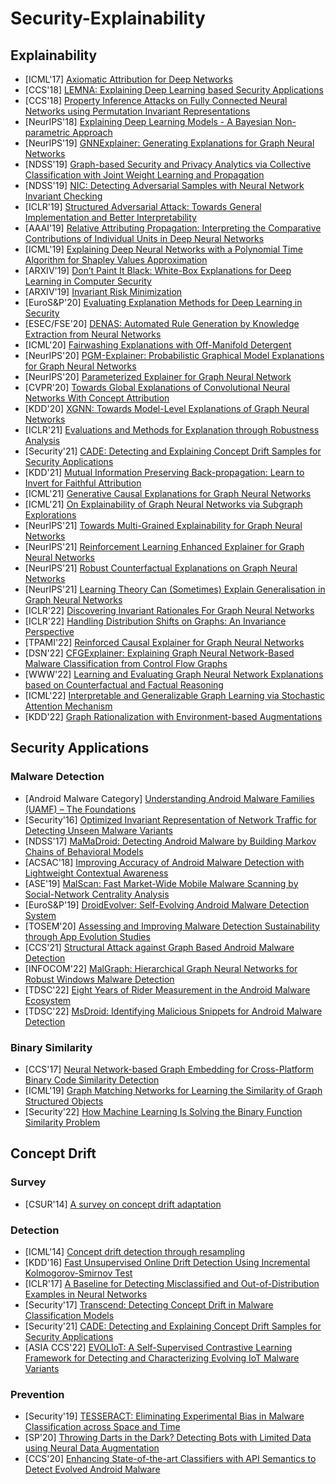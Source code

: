 # Security-Explainability

## Explainability
- [ICML'17] [Axiomatic Attribution for Deep Networks](https://arxiv.org/pdf/1703.01365.pdf)
- [CCS'18] [LEMNA: Explaining Deep Learning based Security Applications](https://gangw.cs.illinois.edu/ccs18.pdf)
- [CCS'18] [Property Inference Attacks on Fully Connected Neural Networks using Permutation Invariant Representations](https://dl.acm.org/doi/pdf/10.1145/3243734.3243834)
- [NeurIPS'18] [Explaining Deep Learning Models - A Bayesian Non-parametric Approach](https://arxiv.org/pdf/1811.03422.pdf)
- [NeurIPS'19] [GNNExplainer: Generating Explanations for Graph Neural Networks](https://arxiv.org/pdf/1903.03894.pdf)
- [NDSS'19] [Graph-based Security and Privacy Analytics via Collective Classification with Joint Weight Learning and Propagation](https://www.ndss-symposium.org/wp-content/uploads/2019/02/ndss2019_11-1_Wang_paper.pdf)
- [NDSS'19] [NIC: Detecting Adversarial Samples with Neural Network Invariant Checking](https://www.ndss-symposium.org/wp-content/uploads/2019/02/ndss2019_03A-4_Ma_paper.pdf)
- [ICLR'19] [Structured Adversarial Attack: Towards General Implementation and Better Interpretability](https://arxiv.org/pdf/1808.01664.pdf)
- [AAAI'19] [Relative Attributing Propagation: Interpreting the Comparative Contributions of Individual Units in Deep Neural Networks](https://arxiv.org/pdf/1904.00605.pdf)
- [ICML'19] [Explaining Deep Neural Networks with a Polynomial Time Algorithm for Shapley Values Approximation](https://arxiv.org/pdf/1903.10992.pdf)
- [ARXIV'19] [Don’t Paint It Black: White-Box Explanations for Deep Learning in Computer Security](https://intellisec.de/pubs/2019-paint.pdf)
- [ARXIV'19] [Invariant Risk Minimization](https://arxiv.org/pdf/1907.02893.pdf)
- [EuroS&P'20] [Evaluating Explanation Methods for Deep Learning in Security](https://arxiv.org/pdf/1906.02108.pdf)
- [ESEC/FSE'20] [DENAS: Automated Rule Generation by Knowledge Extraction from Neural Networks](http://youngwei.com/pdf/DENAS.pdf)
- [ICML'20] [Fairwashing Explanations with Off-Manifold Detergent](https://arxiv.org/pdf/2007.09969.pdf)
- [NeurIPS'20] [PGM-Explainer: Probabilistic Graphical Model Explanations for Graph Neural Networks](https://arxiv.org/pdf/2010.05788.pdf)
- [NeurIPS'20] [Parameterized Explainer for Graph Neural Network](https://arxiv.org/pdf/2011.04573.pdf)
- [CVPR'20] [Towards Global Explanations of Convolutional Neural Networks With Concept Attribution](https://openaccess.thecvf.com/content_CVPR_2020/papers/Wu_Towards_Global_Explanations_of_Convolutional_Neural_Networks_With_Concept_Attribution_CVPR_2020_paper.pdf)
- [KDD'20] [XGNN: Towards Model-Level Explanations of Graph Neural Networks](https://arxiv.org/pdf/2006.02587.pdf)
- [ICLR'21] [Evaluations and Methods for Explanation through Robustness Analysis](https://arxiv.org/pdf/2006.00442.pdf)
- [Security'21] [CADE: Detecting and Explaining Concept Drift Samples for Security Applications](https://www.usenix.org/system/files/sec21summer_yang.pdf)
- [KDD'21] [Mutual Information Preserving Back-propagation: Learn to Invert for Faithful Attribution](https://arxiv.org/pdf/2104.06629.pdf)
- [ICML'21] [Generative Causal Explanations for Graph Neural Networks](https://arxiv.org/pdf/2104.06643.pdf)
- [ICML'21] [On Explainability of Graph Neural Networks via Subgraph Explorations](https://arxiv.org/pdf/2102.05152.pdf)
- [NeurIPS'21] [Towards Multi-Grained Explainability for Graph Neural Networks](http://staff.ustc.edu.cn/~hexn/papers/nips21-explain-gnn.pdf)
- [NeurIPS'21] [Reinforcement Learning Enhanced Explainer for Graph Neural Networks](https://proceedings.neurips.cc/paper/2021/file/be26abe76fb5c8a4921cf9d3e865b454-Paper.pdf)
- [NeurIPS'21] [Robust Counterfactual Explanations on Graph Neural Networks](https://arxiv.org/pdf/2107.04086.pdf)
- [NeurIPS'21] [Learning Theory Can (Sometimes) Explain Generalisation in Graph Neural Networks](https://proceedings.neurips.cc/paper/2021/file/e34376937c784505d9b4fcd980c2f1ce-Paper.pdf)
- [ICLR'22] [Discovering Invariant Rationales For Graph Neural Networks](https://openreview.net/pdf?id=hGXij5rfiHw)
- [ICLR'22] [Handling Distribution Shifts on Graphs: An Invariance Perspective](https://openreview.net/pdf?id=FQOC5u-1egI)
- [TPAMI'22] [Reinforced Causal Explainer for Graph Neural Networks](https://arxiv.org/pdf/2204.11028.pdf)
- [DSN'22] [CFGExplainer: Explaining Graph Neural Network-Based Malware Classification from Control Flow Graphs](http://www.cs.binghamton.edu/~ghyan/papers/dsn22.pdf)
- [WWW'22] [Learning and Evaluating Graph Neural Network Explanations based on Counterfactual and Factual Reasoning](https://arxiv.org/pdf/2202.08816.pdf)
- [ICML'22] [Interpretable and Generalizable Graph Learning via Stochastic Attention Mechanism](https://arxiv.org/pdf/2201.12987.pdf)
- [KDD'22] [Graph Rationalization with Environment-based Augmentations](https://arxiv.org/pdf/2206.02886.pdf)

## Security Applications
### Malware Detection
- [Android Malware Category] [Understanding Android Malware Families (UAMF) – The Foundations](https://www.itworldcanada.com/blog/understanding-android-malware-families-uamf-the-foundations-article-1/441562)
- [Security'16] [Optimized Invariant Representation of Network Traffic for Detecting Unseen Malware Variants](https://www.usenix.org/system/files/conference/usenixsecurity16/sec16_paper_bartos.pdf)
- [NDSS'17] [MaMaDroid: Detecting Android Malware by Building Markov Chains of Behavioral Models](https://www.ndss-symposium.org/wp-content/uploads/2017/09/ndss2017_03B-3_Mariconti_paper.pdf)
- [ACSAC'18] [Improving Accuracy of Android Malware Detection with Lightweight Contextual Awareness](https://jallen89.github.io/pdfs/pikadroid-paper.pdf)
- [ASE'19] [MalScan: Fast Market-Wide Mobile Malware Scanning by Social-Network Centrality Analysis](https://wu-yueming.github.io/Files/ASE2019_MalScan.pdf)
- [EuroS&P'19] [DroidEvolver: Self-Evolving Android Malware Detection System](https://ieeexplore.ieee.org/stamp/stamp.jsp?tp=&arnumber=8806731)
- [TOSEM'20] [Assessing and Improving Malware Detection Sustainability through App Evolution Studies](https://dl.acm.org/doi/pdf/10.1145/3371924)
- [CCS'21] [Structural Attack against Graph Based Android Malware Detection](https://www4.comp.polyu.edu.hk/~csxluo/HRAT.pdf)
- [INFOCOM'22] [MalGraph: Hierarchical Graph Neural Networks for Robust Windows Malware Detection](https://nesa.zju.edu.cn/download/lx_pdf_malgraph.pdf)
- [TDSC'22] [Eight Years of Rider Measurement in the Android Malware Ecosystem](https://arxiv.org/pdf/1801.08115.pdf)
- [TDSC'22] [MsDroid: Identifying Malicious Snippets for Android Malware Detection](https://ieeexplore.ieee.org/document/9762803)


### Binary Similarity
- [CCS'17] [Neural Network-based Graph Embedding for Cross-Platform Binary Code Similarity Detection](https://acmccs.github.io/papers/p363-xuAemb.pdf)
- [ICML'19] [Graph Matching Networks for Learning the Similarity of Graph Structured Objects](http://proceedings.mlr.press/v97/li19d/li19d.pdf)
- [Security'22] [How Machine Learning Is Solving the Binary Function Similarity Problem](https://www.usenix.org/system/files/sec22fall_marcelli.pdf)

## Concept Drift
### Survey
- [CSUR'14] [A survey on concept drift adaptation](https://www.win.tue.nl/~mpechen/publications/pubs/Gama_ACMCS_AdaptationCD_accepted.pdf)

### Detection
- [ICML'14] [Concept drift detection through resampling](http://proceedings.mlr.press/v32/harel14.pdf)
- [KDD'16] [Fast Unsupervised Online Drift Detection Using Incremental Kolmogorov-Smirnov Test](https://www.kdd.org/kdd2016/papers/files/rpp0427-dos-reisA.pdf)
- [ICLR'17] [A Baseline for Detecting Misclassified and Out-of-Distribution Examples in Neural Networks](https://arxiv.org/pdf/1610.02136.pdf)
- [Security'17] [Transcend: Detecting Concept Drift in Malware Classification Models](https://www.usenix.org/system/files/conference/usenixsecurity17/sec17-jordaney.pdf)
- [Security'21] [CADE: Detecting and Explaining Concept Drift Samples for Security Applications](http://www.personal.psu.edu/wzg13/publications/usenix21_2.pdf)
- [ASIA CCS'22] [EVOLIoT: A Self-Supervised Contrastive Learning Framework for Detecting and Characterizing Evolving IoT Malware Variants](https://dl.acm.org/doi/pdf/10.1145/3488932.3517393)

### Prevention
- [Security'19] [TESSERACT: Eliminating Experimental Bias in Malware Classification across Space and Time](https://www.usenix.org/system/files/sec19-pendlebury.pdf)
- [SP'20] [Throwing Darts in the Dark? Detecting Bots with Limited Data using Neural Data Augmentation](https://gangw.cs.illinois.edu/sp20-odds.pdf)
- [CCS'20] [Enhancing State-of-the-art Classifiers with API Semantics to Detect Evolved Android Malware](https://dl.acm.org/doi/pdf/10.1145/3372297.3417291)